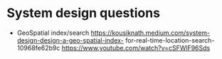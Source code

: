# System design questions
- GeoSpatial index/search
    https://kousiknath.medium.com/system-design-design-a-geo-spatial-index-
    for-real-time-location-search-10968fe62b9c
    https://www.youtube.com/watch?v=cSFWlF96Sds
    
    